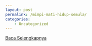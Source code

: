 ```yaml
---
layout: post
permalink: /mimpi-mati-hidup-semula/
categories:
    - Uncategorized
---
```


[Baca Selengkapnya](/07)